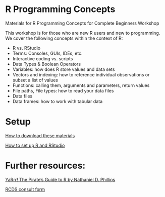 # R Programming Concepts

Materials for R Programming Concepts for Complete Beginners Workshop

This workshop is for those who are new R users and new to programming.  We cover the following concepts within the context of R:

* R vs. RStudio
* Terms: Consoles, GUIs, IDEs, etc.
* Interactive coding vs. scripts 
* Data Types & Boolean Operators
* Variables: how does R store values and data sets
* Vectors and indexing: how to reference individual observations or subset a list of values
* Functions: calling them, arguments and parameters, return values
* File paths, File types: how to read your data files
* Data files
* Data frames: how to work with tabular data


# Setup

[How to download these materials](https://sites.northwestern.edu/researchcomputing/resources/downloading-from-github/)

[How to set up R and RStudio](https://sites.northwestern.edu/researchcomputing/resources/r-and-rstudio/)

# Further resources:

[YaRrr! The Pirate’s Guide to R by Nathaniel D. Phillips](https://bookdown.org/ndphillips/YaRrr/)

[RCDS consult form](https://app.smartsheet.com/b/form/2f2ec327e6164f83b588b7bbe2e2b56f)
